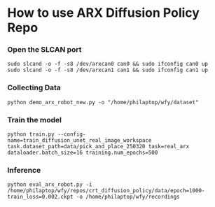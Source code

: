 # How to use ARX Diffusion Policy Repo

### Open the SLCAN port
```
sudo slcand -o -f -s8 /dev/arxcan0 can0 && sudo ifconfig can0 up
sudo slcand -o -f -s8 /dev/arxcan1 can1 && sudo ifconfig can1 up
```
### Collecting Data
```
python demo_arx_robot_new.py -o "/home/philaptop/wfy/dataset"
```

### Train the model
```
python train.py --config-name=train_diffusion_unet_real_image_workspace task.dataset_path=data/pick_and_place_250320 task=real_arx dataloader.batch_size=16 training.num_epochs=500
```
### Inference
```
python eval_arx_robot.py -i /home/philaptop/wfy/repos/crt_diffusion_policy/data/epoch=1000-train_loss=0.002.ckpt -o /home/philaptop/wfy/recordings
```